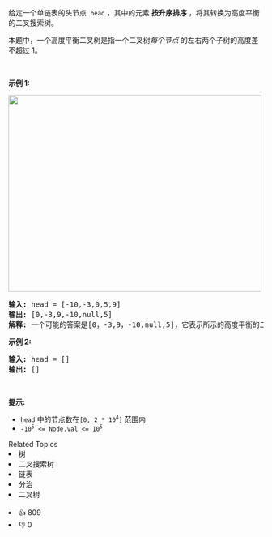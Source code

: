 <p>给定一个单链表的头节点 &nbsp;<code>head</code>&nbsp;，其中的元素 <strong>按升序排序</strong> ，将其转换为高度平衡的二叉搜索树。</p>

<p>本题中，一个高度平衡二叉树是指一个二叉树<em>每个节点&nbsp;</em>的左右两个子树的高度差不超过 1。</p>

<p>&nbsp;</p>

<p><strong>示例 1:</strong></p>

<p><img src="https://assets.leetcode.com/uploads/2020/08/17/linked.jpg" style="height: 388px; width: 500px;" /></p>

<pre>
<strong>输入:</strong> head = [-10,-3,0,5,9]
<strong>输出:</strong> [0,-3,9,-10,null,5]
<strong>解释:</strong> 一个可能的答案是[0，-3,9，-10,null,5]，它表示所示的高度平衡的二叉搜索树。
</pre>

<p><strong>示例 2:</strong></p>

<pre>
<strong>输入:</strong> head = []
<strong>输出:</strong> []
</pre>

<p>&nbsp;</p>

<p><strong>提示:</strong></p>

<ul> 
 <li><code>head</code>&nbsp;中的节点数在<code>[0, 2 * 10<sup>4</sup>]</code>&nbsp;范围内</li> 
 <li><code>-10<sup>5</sup>&nbsp;&lt;= Node.val &lt;= 10<sup>5</sup></code></li> 
</ul>

<div><div>Related Topics</div><div><li>树</li><li>二叉搜索树</li><li>链表</li><li>分治</li><li>二叉树</li></div></div><br><div><li>👍 809</li><li>👎 0</li></div>